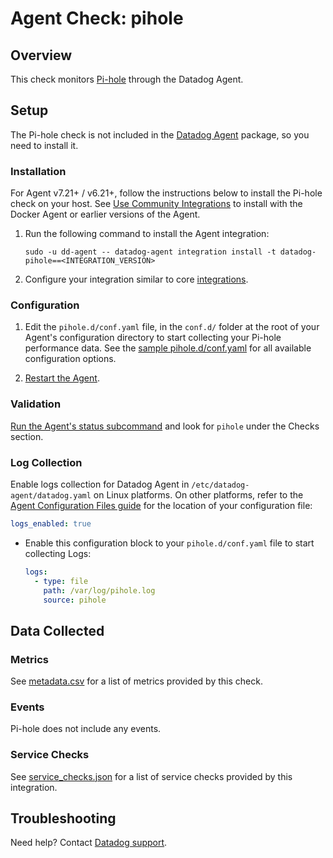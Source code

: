 # Agent Check: pihole

## Overview

This check monitors [Pi-hole][1] through the Datadog Agent.

## Setup

The Pi-hole check is not included in the [Datadog Agent][2] package, so you need to install it.

### Installation

For Agent v7.21+ / v6.21+, follow the instructions below to install the Pi-hole check on your host. See [Use Community Integrations][3] to install with the Docker Agent or earlier versions of the Agent.

1. Run the following command to install the Agent integration:

   ```shell
   sudo -u dd-agent -- datadog-agent integration install -t datadog-pihole==<INTEGRATION_VERSION>
   ```

2. Configure your integration similar to core [integrations][4].

### Configuration

1. Edit the `pihole.d/conf.yaml` file, in the `conf.d/` folder at the root of your Agent's configuration directory to start collecting your Pi-hole performance data. See the [sample pihole.d/conf.yaml][7] for all available configuration options.

2. [Restart the Agent][8].

### Validation

[Run the Agent's status subcommand][9] and look for `pihole` under the Checks section.

### Log Collection

Enable logs collection for Datadog Agent in `/etc/datadog-agent/datadog.yaml` on Linux platforms. On other platforms, refer to the [Agent Configuration Files guide][11] for the location of your configuration file:

```yaml
logs_enabled: true
```

- Enable this configuration block to your `pihole.d/conf.yaml` file to start collecting Logs:
    ```yaml
    logs:
      - type: file
        path: /var/log/pihole.log
        source: pihole
    ```

## Data Collected

### Metrics

See [metadata.csv][10] for a list of metrics provided by this check.

### Events

Pi-hole does not include any events.

### Service Checks

See [service_checks.json][13] for a list of service checks provided by this integration.

## Troubleshooting

Need help? Contact [Datadog support][12].


[1]: https://pi-hole.net/
[2]: https://app.datadoghq.com/account/settings#agent
[3]: https://docs.datadoghq.com/agent/guide/use-community-integrations/
[4]: https://docs.datadoghq.com/getting_started/integrations/
[7]: https://github.com/DataDog/integrations-extras/blob/master/pihole/datadog_checks/pihole/data/conf.yaml.example
[8]: https://docs.datadoghq.com/agent/guide/agent-commands/#start-stop-and-restart-the-agent
[9]: https://docs.datadoghq.com/agent/guide/agent-commands/#agent-status-and-information
[10]: https://github.com/DataDog/integrations-extras/blob/master/pihole/metadata.csv
[11]: https://docs.datadoghq.com/agent/guide/agent-configuration-files/
[12]: https://docs.datadoghq.com/help/
[13]: https://github.com/DataDog/integrations-extras/blob/master/pihole/assets/service_checks.json
